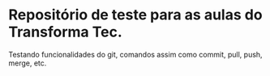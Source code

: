 # Repositório de teste para as aulas do Transforma Tec.

Testando funcionalidades do git, comandos assim como commit, pull, push, merge, etc.
